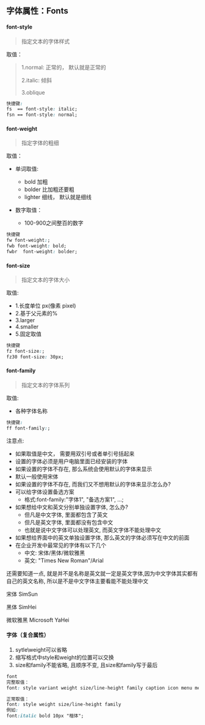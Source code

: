 ## 字体属性：Fonts

#### font-style

> 指定文本的字体样式	

取值：

> 1.normal:	正常的， 默认就是正常的
>
> 2.italic:	倾斜
>
> 3.oblique

~~~css
快捷键:
fs  == font-style: italic;
fsn == font-style: normal;
~~~

#### font-weight

> 指定字体的粗细

取值：

- 单词取值:
  - bold 加粗
  - bolder  比加粗还要粗
  - lighter 细线， 默认就是细线

- 数字取值：
  - 100-900之间整百的数字

~~~css
快捷键
fw font-weight:;
fwb font-weight: bold;
fwbr  font-weight: bolder;
~~~

#### font-size

> 指定文本的字体大小    

取值:

-  1.长度单位 px(像素 pixel)
-  2.基于父元素的% 
- 3.larger 
- 4.smaller
- 5.固定取值

~~~css
快捷键
fz font-size:;
fz30 font-size: 30px;
~~~



####  font-family 

> 指定文本的字体系列

取值: 

- 各种字体名称

~~~css
快捷键:
ff font-family:;
~~~

注意点:

- 如果取值是中文， 需要用双引号或者单引号括起来
- 设置的字体必须是用户电脑里面已经安装的字体
- 如果设置的字体不存在, 那么系统会使用默认的字体来显示
- 默认一般使用宋体
- 如果设置的字体不存在, 而我们又不想用默认的字体来显示怎么办?
- 可以给字体设置备选方案
  - 格式:font-family:"字体1", "备选方案1", ...;
- 如果想给中文和英文分别单独设置字体, 怎么办?
  - 但凡是中文字体, 里面都包含了英文
  - 但凡是英文字体, 里面都没有包含中文
  - 也就是说中文字体可以处理英文, 而英文字体不能处理中文
- 如果想给界面中的英文单独设置字体, 那么英文的字体必须写在中文的前面
- 在企业开发中最常见的字体有以下几个
  - 中文: 宋体/黑体/微软雅黑
  - 英文: "Times New Roman"/Arial

还需要知道一点, 就是并不是名称是英文就一定是英文字体,因为中文字体其实都有自己的英文名称, 所以是不是中文字体主要看能不能处理中文

宋体 SimSun

黑体 SimHei

微软雅黑 Microsoft YaHei

#### 字体（复合属性）

1. sytle\weight可以省略
2. 缩写格式中style和weight的位置可以交换
3. size和family不能省略, 且顺序不变, 且size和family写于最后

~~~css
font
完整取值：
font: style variant weight size/line-height family caption icon menu message-box small-caption status-bar;

正常取值：
font: style weight size/line-height family
例如:
font:italic bold 10px "楷体";

~~~

